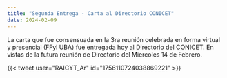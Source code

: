 ```yaml
---
title: "Segunda Entrega - Carta al Directorio CONICET"
date: 2024-02-09
---
```


La carta que fue consensuada en la 3ra reunión celebrada en forma virtual y
presencial (FFyl UBA) fue entregada hoy al Directorio del CONICET. En vistas de
la futura reunión de Directorio del Miercoles 14 de Febrero. 

{{< tweet user="RAICYT_Ar" id="1756110724038869221" >}}
